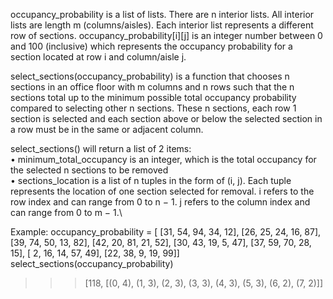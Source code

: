 occupancy_probability is a list of lists. There are n interior lists. All interior lists are length m (columns/aisles). Each interior list represents a different row of sections. occupancy_probability[i][j] is an integer number between 0 and 100 (inclusive) which represents the occupancy probability for a section located at row i and column/aisle j.

select_sections(occupancy_probability) is a function that chooses n sections in an office floor with m columns and n rows such that the n sections total up to the minimum possible total occupancy probability compared to selecting other n sections. These n sections, each row 1 section is selected and each section above or below the selected section in a row must be in the same or adjacent column.

select_sections() will return a list of 2 items:\
• minimum_total_occupancy is an integer, which is the total occupancy for the selected n sections to be removed\
• sections_location is a list of n tuples in the form of (i, j). Each tuple represents the location of one section selected for removal. i refers to the row index and can range from 0 to n − 1. j refers to the column index and can range from 0 to m − 1.\

Example:
occupancy_probability = [
[31, 54, 94, 34, 12],
[26, 25, 24, 16, 87],
[39, 74, 50, 13, 82],
[42, 20, 81, 21, 52],
[30, 43, 19, 5, 47],
[37, 59, 70, 28, 15],
[ 2, 16, 14, 57, 49],
[22, 38, 9, 19, 99]]
select_sections(occupancy_probability)
>>> [118, [(0, 4), (1, 3), (2, 3), (3, 3), (4, 3), (5, 3), (6, 2), (7, 2)]]
